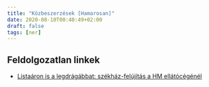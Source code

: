 ```yaml
---
title: "Közbeszerzések [Hamarosan]"
date: 2020-08-10T00:40:49+02:00
draft: false
tags: [ner]
---
```


## Feldolgozatlan linkek

- [Listaáron is a legdrágábbat: székház-felújítás a HM ellátócégénél](https://atlatszo.hu/2014/11/12/listaaron-is-a-legdragabbat-szekhaz-felujitas-a-hm-ellatocegenel/)
